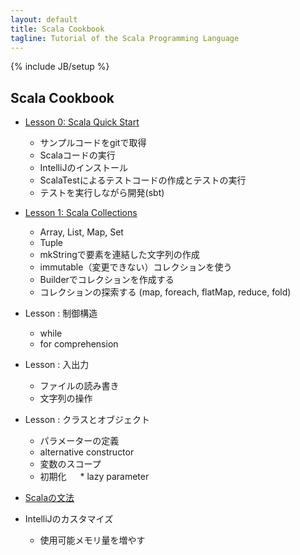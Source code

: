 ```yaml
---
layout: default
title: Scala Cookbook
tagline: Tutorial of the Scala Programming Language
---
```

{% include JB/setup %}

## Scala Cookbook
* [Lesson 0: Scala Quick Start](quickstart.html)
   * サンプルコードをgitで取得
   * Scalaコードの実行
   * IntelliJのインストール
   * ScalaTestによるテストコードの作成とテストの実行
   * テストを実行しながら開発(sbt)
   
* [Lesson 1: Scala Collections](lessons/lesson1.html)
   * Array, List, Map, Set
   * Tuple
   * mkStringで要素を連結した文字列の作成
   * immutable（変更できない）コレクションを使う
   * Builderでコレクションを作成する
   * コレクションの探索する (map, foreach, flatMap, reduce, fold)
　
* Lesson : 制御構造
   * while
   * for comprehension

* Lesson : 入出力
   * ファイルの読み書き
   * 文字列の操作

* Lesson : クラスとオブジェクト
   * パラメーターの定義
   * alternative constructor
   * 変数のスコープ
   * 初期化
　 * lazy parameter

* [Scalaの文法](cheetsheet.html)

* IntelliJのカスタマイズ
   * 使用可能メモリ量を増やす




